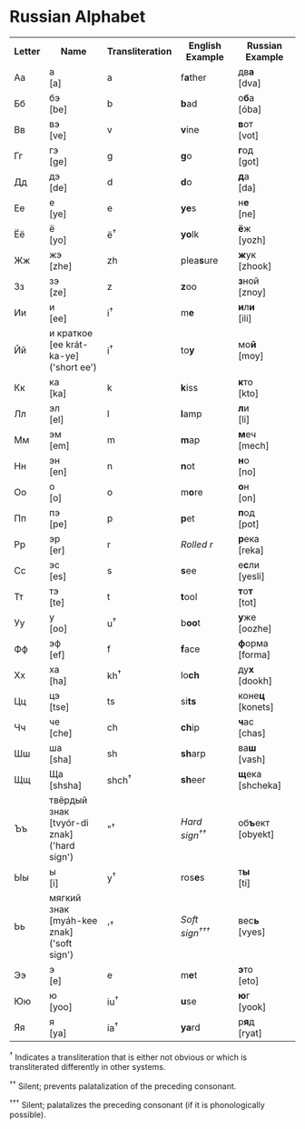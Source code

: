 # Russian Alphabet

<table>
  <tr>
    <th>Letter</th>
    <th>Name</th>
    <th>Transliteration</th>
    <th>English Example</th>
    <th>Russian Example</th>
  </tr>
  <tr>
    <td>Aa</td>
    <td>a<br/>[a]</td>
    <td>a</td>
    <td>f<b>a</b>ther</td>
    <td>дв<b>а</b><br/>[dva]</td>
  </tr>
  <tr>
    <td>Бб</td>
    <td>бэ<br/>[be]</td>
    <td>b</td>
    <td><b>b</b>ad</td>
    <td>о<b>б</b>а<br/>[óba]</td>
  </tr>
  <tr>
    <td>Вв</td>
    <td>вэ<br/>[ve]</td>
    <td>v</td>
    <td><b>v</b>ine</td>
    <td><b>в</b>от<br/>[vot]</td>
  </tr>
  <tr>
    <td>Гг</td>
    <td>гэ<br/>[ge]</td>
    <td>g</td>
    <td><b>g</b>o</td>
    <td><b>г</b>од<br/>[got]</td>
  </tr>
  <tr>
    <td>Дд</td>
    <td>дэ<br/>[de]</td>
    <td>d</td>
    <td><b>d</b>o</td>
    <td><b>д</b>а<br/>[da]</td>
  </tr>
  <tr>
    <td>Ее</td>
    <td>е<br/>[ye]</td>
    <td>e</td>
    <td><b>ye</b>s</td>
    <td>н<b>е</b><br/>[ne]</td>
  </tr>
  <tr>
    <td>Ёё</td>
    <td>ё<br/>[yo]</td>
    <td>ё<sup>†</sup></td>
    <td><b>yo</b>lk</td>
    <td><b>ё</b>ж<br/>[yozh]</td>
  </tr>
  <tr>
    <td>Жж</td>
    <td>жэ<br/>[zhe]</td>
    <td>zh</td>
    <td>plea<b>s</b>ure</td>
    <td><b>ж</b>ук<br/>[zhook]</td>
  </tr>
  <tr>
    <td>Зз</td>
    <td>зэ<br/>[ze]</td>
    <td>z</td>
    <td><b>z</b>oo</td>
    <td><b>з</b>ной<br/>[znoy]</td>
  </tr>
  <tr>
    <td>Ии</td>
    <td>и<br/>[ee]</td>
    <td>i<sup>†</sup></td>
    <td>m<b>e</b></td>
    <td><b>и</b>л<b>и</b><br/>[ili]</td>
  </tr>
  <tr>
    <td>Йй</td>
    <td>и краткое<br/>[ee krát-ka-ye]<br/>('short ee')</td>
    <td>i<sup>†</sup></td>
    <td>to<b>y</b></td>
    <td>мо<b>й</b><br/>[moy]</td>
  </tr>
  <tr>
    <td>Кк</td>
    <td>ка<br/>[ka]</td>
    <td>k</td>
    <td><b>k</b>iss</td>
    <td><b>к</b>то<br/>[kto]</td>
  </tr>
  <tr>
    <td>Лл</td>
    <td>эл<br/>[el]</td>
    <td>l</td>
    <td><b>l</b>amp</td>
    <td><b>л</b>и<br/>[li]</td>
  </tr>
  <tr>
    <td>Мм</td>
    <td>эм<br/>[em]</td>
    <td>m</td>
    <td><b>m</b>ap</td>
    <td><b>м</b>еч<br/>[mech]</td>
  </tr>
  <tr>
    <td>Нн</td>
    <td>эн<br/>[en]</td>
    <td>n</td>
    <td><b>n</b>ot</td>
    <td><b>н</b>о<br/>[no]</td>
  </tr>
  <tr>
    <td>Оо</td>
    <td>о<br/>[o]</td>
    <td>o</td>
    <td>m<b>o</b>re</td>
    <td><b>о</b>н<br/>[on]</td>
  </tr>
  <tr>
    <td>Пп</td>
    <td>пэ<br/>[pe]</td>
    <td>p</td>
    <td><b>p</b>et</td>
    <td><b>п</b>од<br/>[pot]</td>
  </tr>
  <tr>
    <td>Рр</td>
    <td>эр<br/>[er]</td>
    <td>r</td>
    <td><i>Rolled r</i></td>
    <td><b>р</b>ека<br/>[reka]</td>
  </tr>
  <tr>
    <td>Сс</td>
    <td>эс<br/>[es]</td>
    <td>s</td>
    <td><b>s</b>ee</td>
    <td>е<b>с</b>ли<br/>[yesli]</td>
  </tr>
  <tr>
    <td>Тт</td>
    <td>тэ<br/>[te]</td>
    <td>t</td>
    <td><b>t</b>ool</td>
    <td><b>т</b>о<b>т</b><br/>[tot]</td>
  </tr>
  <tr>
    <td>Уу</td>
    <td>у<br/>[oo]</td>
    <td>u<sup>†</sup></td>
    <td>b<b>oo</b>t</td>
    <td><b>у</b>же<br/>[oozhe]</td>
  </tr>
  <tr>
    <td>Фф</td>
    <td>эф<br/>[ef]</td>
    <td>f</td>
    <td><b>f</b>ace</td>
    <td><b>ф</b>орма<br/>[forma]</td>
  </tr>
  <tr>
    <td>Хх</td>
    <td>ха<br/>[ha]</td>
    <td>kh<sup>†</sup></td>
    <td>lo<b>ch</b></td>
    <td>ду<b>х</b><br/>[dookh]</td>
  </tr>
  <tr>
    <td>Цц</td>
    <td>цэ<br/>[tse]</td>
    <td>ts</td>
    <td>si<b>ts</b></td>
    <td>коне<b>ц</b><br/>[konets]</td>
  </tr>
  <tr>
    <td>Чч</td>
    <td>че<br/>[che]</td>
    <td>ch</td>
    <td><b>ch</b>ip</td>
    <td><b>ч</b>ас<br/>[chas]</td>
  </tr>
  <tr>
    <td>Шш</td>
    <td>ша<br/>[sha]</td>
    <td>sh</td>
    <td><b>sh</b>arp</td>
    <td>ва<b>ш</b><br/>[vash]</td>
  </tr>
  <tr>
    <td>Щщ</td>
    <td>Ща<br/>[shsha]</td>
    <td>shch<sup>†</sup></td>
    <td><b>sh</b>eer</td>
    <td><b>щ</b>ека<br/>[shcheka]</td>
  </tr>
  <tr>
    <td>Ъъ</td>
    <td>твёрдый знак<br/>[tvyór-di znak]<br/>('hard sign')</td>
    <td>"<sup>†</sup></td>
    <td><i>Hard sign<sup>††</sup></i></td>
    <td>об<b>ъ</b>ект<br/>[obyekt]</td>
  </tr>
  <tr>
    <td>Ыы</td>
    <td>ы<br/>[i]</td>
    <td>y<sup>†</sup></td>
    <td>ros<b>e</b>s</td>
    <td>т<b>ы</b><br/>[ti]</td>
  </tr>
  <tr>
    <td>Ьь</td>
    <td>мягкий знак<br/>[myáh-kee znak]<br/>('soft sign')</td>
    <td>'<sup>†</sup></td>
    <td><i>Soft sign<sup>†††</sup></i></td>
    <td>вес<b>ь</b><br/>[vyes]</td>
  </tr>
  <tr>
    <td>Ээ</td>
    <td>э<br/>[e]</td>
    <td>e</td>
    <td>m<b>e</b>t</td>
    <td><b>э</b>то<br/>[eto]</td>
  </tr>
  <tr>
    <td>Юю</td>
    <td>ю<br/>[yoo]</td>
    <td>iu<sup>†</sup></td>
    <td><b>u</b>se</td>
    <td><b>ю</b>г<br/>[yook]</td>
  </tr>
  <tr>
    <td>Яя</td>
    <td>я<br/>[ya]</td>
    <td>ia<sup>†</sup></td>
    <td><b>ya</b>rd</td>
    <td>р<b>я</b>д<br/>[ryat]</td>
  </tr>
</table>

<sup>†</sup> Indicates a transliteration that is either not obvious or which is transliterated differently in other systems.

<sup>††</sup> Silent; prevents palatalization of the preceding consonant.

<sup>†††</sup> Silent; palatalizes the preceding consonant (if it is phonologically possible).
